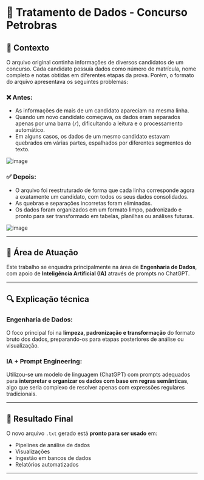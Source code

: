 # 📝 Tratamento de Dados - Concurso Petrobras

## 📌 Contexto

O arquivo original continha informações de diversos candidatos de um concurso. Cada candidato possuía dados como número de matrícula, nome completo e notas obtidas em diferentes etapas da prova. Porém, o formato do arquivo apresentava os seguintes problemas:

### ❌ Antes:
- As informações de mais de um candidato apareciam na mesma linha.
- Quando um novo candidato começava, os dados eram separados apenas por uma barra (`/`), dificultando a leitura e o processamento automático.
- Em alguns casos, os dados de um mesmo candidato estavam quebrados em várias partes, espalhados por diferentes segmentos do texto.

![image](https://github.com/user-attachments/assets/c8f16b33-e986-498d-80a4-9da06398d0b8)

### ✅ Depois:
- O arquivo foi reestruturado de forma que cada linha corresponde agora a exatamente um candidato, com todos os seus dados consolidados.
- As quebras e separações incorretas foram eliminadas.
- Os dados foram organizados em um formato limpo, padronizado e pronto para ser transformado em tabelas, planilhas ou análises futuras.

![image](https://github.com/user-attachments/assets/20a2adca-57f8-441d-9419-fd8759d0592d)

---

## 🧠 Área de Atuação

Este trabalho se enquadra principalmente na área de **Engenharia de Dados**, com apoio de **Inteligência Artificial (IA)** através de prompts no ChatGPT.

---

## 🔍 Explicação técnica

### Engenharia de Dados:
O foco principal foi na **limpeza, padronização e transformação** do formato bruto dos dados, preparando-os para etapas posteriores de análise ou visualização.

### IA + Prompt Engineering:
Utilizou-se um modelo de linguagem (ChatGPT) com prompts adequados para **interpretar e organizar os dados com base em regras semânticas**, algo que seria complexo de resolver apenas com expressões regulares tradicionais.

---

## 🚀 Resultado Final

O novo arquivo `.txt` gerado está **pronto para ser usado** em:
- Pipelines de análise de dados
- Visualizações
- Ingestão em bancos de dados
- Relatórios automatizados

---
